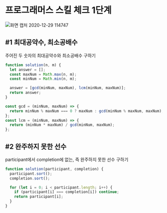 # 프로그래머스 스킬 체크 1단계

![화면 캡처 2020-12-29 114747](https://user-images.githubusercontent.com/69497936/103255511-e93a4c00-49cc-11eb-8a2e-4eec7187c9d9.jpg)

## #1 최대공약수, 최소공배수

주어진 두 숫자의 최대공약수와 최소공배수 구하기

```javascript
function solution(n, m) {
  let answer = [];
  const maxNum = Math.max(n, m);
  const minNum = Math.min(n, m);

  answer = [gcd(minNum, maxNum), lcm(minNum, maxNum)];
  return answer;
}

const gcd = (minNum, maxNum) => {
  return minNum % maxNum === 0 ? maxNum : gcd(minNum % maxNum, maxNum);
};
const lcm = (minNum, maxNum) => {
  return (minNum * maxNum) / gcd(minNum, maxNum);
};
```

## #2 완주하지 못한 선수

participant에서 completion에 없는, 즉 완주하지 못한 선수 구하기

```javascript
function solution(participant, completion) {
  participant.sort();
  completion.sort();

  for (let i = 0; i < participant.length; i++) {
    if (participant[i] === completion[i]) continue;
    return participant[i];
  }
}
```
